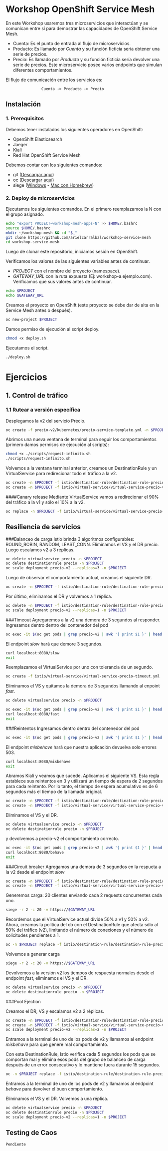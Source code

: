 # Workshop OpenShift Service Mesh

En este Workshop usaremos tres microservicios que interactúan y se comunican entre sí para demostrar las capacidades de OpenShift Service Mesh.

- Cuenta: Es el punto de entrada al flujo de microservicios.
- Producto: Es llamado por *Cuenta* y su función ficticia sería obtener una serie de precios.
- Precio: Es llamado por *Producto* y su función ficticia sería devolver una serie de precios. Este microservicio posee varios endpoints que simulan diferentes comportamientos.

El flujo de comunicación entre los servicios es:

					Cuenta -> Producto -> Precio

## Instalación

### 1. Prerequisitos

Debemos tener instalados los siguientes operadores en OpenShift:

- OpenShift Elasticsearch
- Jaeger
- Kiali
- Red Hat OpenShift Service Mesh

Debemos contar con los siguientes comandos:

- git ([Descargar aquí](https://git-scm.com/downloads "Descargar git"))
- oc ([Descargar aquí](https://access.redhat.com/downloads/content/290/ver=4.10/rhel---8/4.10.10/x86_64/product-software "Descargar oc"))
- siege ([Windows](https://github.com/ewwink/siege-windows "Descargar siege para Windows") - [Mac con Homebrew](https://formulae.brew.sh/formula/siege "Descargar siege para Mac"))



### 2. Deploy de microservicios

Ejecutamos los siguientes comandos. En el primero reemplazamos la N con el grupo asignado.
```sh
echo "export PROJECT=workshop-mesh-apps-N" >> $HOME/.bashrc
source $HOME/.bashrc
mkdir ~/workshop-mesh && cd "$_"
git clone https://github.com/arielcarralbal/workshop-service-mesh
cd workshop-service-mesh
```
Luego de clonar este repositorio, iniciamos sesión en OpenShift.

Verificamos los valores de las siguientes variables antes de continuar.
- *PROJECT* con el nombre del proyecto (namespace).
- *GATEWAY_URL* con la ruta expuesta (Ej: workshop-a.ejemplo.com).
Verificamos que sus valores antes de continuar.

```sh
echo $PROJECT
echo $GATEWAY_URL
```

Creamos el proyecto en OpenShift (este proyecto se debe dar de alta en la Service Mesh antes o después). 

```sh
oc new-project $PROJECT
```

Damos permiso de ejecución al script deploy.
```sh
chmod +x deploy.sh
```
Ejecutamos el script.

```sh
./deploy.sh
```

# Ejercicios 
## 1. Control de tráfico
### 1.1 Rutear a versión específica

Desplegamos la v2 del servicio Precio.

```sh
oc create -f precio-v2/kubernetes/precio-service-template.yml -n $PROJECT
```

Abrimos una nueva ventana de terminal para seguir los comportamientos (primero damos permisos de ejecución al scripts):
```sh
chmod +x ./scripts/request-infinito.sh
./scripts/request-infinito.sh
```

Volvemos a la ventana terminal anterior, creamos un DestinationRule y un VirtualService para redirecionar todo el tráfico a la v2.

```sh
oc create -n $PROJECT -f istio/destination-rule/destination-rule-precio-v1-v2.yml
oc create -n $PROJECT -f istio/virtual-service/virtual-service-precio-v2.yml
```

####Canary release
Mediante VirtualService vamos a redirecionar el 90% del tráfico a la v1 y sólo el 10% a la v2.

```sh
oc replace -n $PROJECT -f istio/virtual-service/virtual-service-precio-v1_and_v2_90_10.yml
```

## Resiliencia de servicios
###Balanceo de carga
Istio brinda 3 algoritmos configurables: ROUND_ROBIN, RANDOM, LEAST_CONN. Eliminamos el VS y el DR precio. Luego escalamos v2 a 3 réplicas.
```sh
oc delete virtualservice precio -n $PROJECT
oc delete destinationrule precio -n $PROJECT
oc scale deployment precio-v2 --replicas=3 -n $PROJECT
```
Luego de observar el comportamiento actual, creamos el siguiente DR.
```sh
oc create -n $PROJECT -f istio/destination-rule/destination-rule-precio_lb_policy_app.yml
```
Por último, eliminamos el DR y volvemos a 1 réplica.
```sh
oc delete -n $PROJECT -f istio/destination-rule/destination-rule-precio_lb_policy_app.yml
oc scale deployment precio-v2 --replicas=1 -n $PROJECT
```
###Timeout
Agregaremos a la v2 una demora de 3 segundos al responder.
Ingresamos dentro dentro del contenedor del pod
```sh
oc exec -it $(oc get pods | grep precio-v2 | awk '{ print $1 }' | head -1) -c precio /bin/bash
```
El endpoint *slow* hará que demore 3 segundos.

```sh
curl localhost:8080/slow
exit
```
Reemplazamos el VirtualService por uno con tolerancia de un segundo.
```sh
oc create -f istio/virtual-service/virtual-service-precio-timeout.yml  -n $PROJECT
```
Eliminamos el VS y quitamos la demora de 3 segundos llamando al enpoint *fast*.
```sh
oc delete virtualservice precio -n $PROJECT
```
```sh
oc exec -it $(oc get pods | grep precio-v2 | awk '{ print $1 }' | head -1) -c precio /bin/bash
curl localhost:8080/fast
exit
```
###Reintentos
Ingresamos dentro dentro del contenedor del pod
```sh
oc exec -it $(oc get pods | grep precio-v2 | awk '{ print $1 }' | head -1) -c precio /bin/bash
```
El endpoint *misbehave* hará que nuestra aplicación devuelva solo errores 503.

```sh
curl localhost:8080/misbehave
exit
```
Abramos Kiali y veamos qué sucede.
Aplicamos el siguiente VS. Esta regla establece sus reintentos en 3 y utilizará un tiempo de espera de 2 segundos para cada reintento. Por lo tanto, el tiempo de espera acumulativo es de 6 segundos más el tiempo de la llamada original.
```sh
oc create -n $PROJECT -f istio/destination-rule/destination-rule-precio-v1-v2.yml
oc create -n $PROJECT -f istio/virtual-service/virtual-service-precio-v2_retry.yml
```
Eliminamos el VS y el DR.
```sh
oc delete virtualservice precio -n $PROJECT
oc delete destinationrule precio -n $PROJECT
```
y devolvemos a precio-v2 el comportamiento correcto.
```sh
oc exec -it $(oc get pods | grep precio-v2 | awk '{ print $1 }' | head -1) -c precio /bin/bash
curl localhost:8080/behave
exit
```
###Circuit breaker
Agregamos una demora de 3 segundos en la respueta a la v2 desde el endpoint *slow*
```sh
oc create -n $PROJECT -f istio/destination-rule/destination-rule-precio-v1-v2.yml
oc create -n $PROJECT -f istio/virtual-service/virtual-service-precio-v1_and_v2_50_50.yml
```
Generemos carga: 20 clientes enviando cada 2 requests concurrentes cada uno.
```sh
siege -r 2 -c 20 -v https://$GATEWAY_URL
```
Recordemos que el VirtualService actual divide 50% a v1 y 50% a v2. Ahora, creamos la política del cb con el DestinationRule que afecta sólo al 50% del tráfico (v2), limitando el número de conexiones y el número de solicitudes pendientes a 1.
```sh
oc -n $PROJECT replace -f istio/destination-rule/destination-rule-precio_cb_policy_version_v2.yml
```
Volvemos a generar carga
```sh
siege -r 2 -c 20 -v https://$GATEWAY_URL
```
Devolvemos a la versión v2 los tiempos de respuesta normales desde el endpoint *fast*, eliminamos el VS y el DR.
```sh
oc delete virtualservice precio -n $PROJECT
oc delete destinationrule precio -n $PROJECT
```
###Pool Ejection

Creamos el DR, VS y escalamos v2 a 2 réplicas. 
```sh
oc create -n $PROJECT -f istio/destination-rule/destination-rule-precio-v1-v2.yml
oc create -n $PROJECT -f istio/virtual-service/virtual-service-precio-v1_and_v2_50_50.yml
oc scale deployment precio-v2 --replicas=2 -n $PROJECT
```
Entramos a la terminal de uno de los pods de v2 y llamamos al endpoint *misbehave* para que genere mal comportamiento.

Con esta DestinationRule, Istio verifica cada 5 segundos los pods que se comportan mal y elimina esos pods del grupo de balanceo de carga después de un error consecutivo y lo mantiene fuera durante 15 segundos.
```sh
oc -n $PROJECT replace -f istio/destination-rule/destination-rule-precio_cb_policy_pool_ejection.yml
```
Entramos a la terminal de uno de los pods de v2 y llamamos al endpoint *behave* para devolver el buen comportamiento.

Eliminamos el VS y el DR. Volvemos a una réplica.
```sh
oc delete virtualservice precio -n $PROJECT
oc delete destinationrule precio -n $PROJECT
oc scale deployment precio-v2 --replicas=1 -n $PROJECT

```
## Testing de Caos
`Pendiente`


